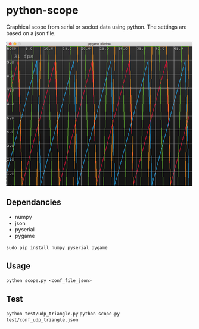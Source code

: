 # python-scope
Graphical scope from serial or socket data using python. The settings are based on a json file.

<img src="https://raw.githubusercontent.com/arnaudhe/python-scope/master/img/screenshot.png" width="500">

## Dependancies

* numpy
* json
* pyserial
* pygame

`sudo pip install numpy pyserial pygame`

## Usage

`python scope.py <conf_file_json>`

## Test

`python test/udp_triangle.py`
`python scope.py test/conf_udp_triangle.json`
